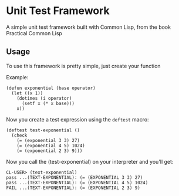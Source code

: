 ﻿# **Unit Test Framework**
A simple unit test framework built with Common Lisp, from the book Practical Common Lisp

## Usage

To use this framework is pretty simple, just create your function

Example: 

	(defun exponential (base operator)
	  (let ((x 1))
	    (dotimes (i operator)
	      (setf x (* x base)))
	    x))

Now you create a test expression using the `deftest` macro:

	(deftest test-exponential ()
	  (check
	    (= (exponential 3 3) 27)
	    (= (exponential 4 5) 1024)
	    (= (exponential 2 3) 9)))

Now you call the (test-exponential) on your interpreter and you'll get:

	CL-USER> (text-exponential)
	pass ...(TEXT-EXPONENTIAL): (= (EXPONENTIAL 3 3) 27)
	pass ...(TEXT-EXPONENTIAL): (= (EXPONENTIAL 4 5) 1024)
	FAIL ...(TEXT-EXPONENTIAL): (= (EXPONENTIAL 2 3) 9)
	
